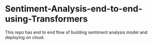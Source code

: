 # Sentiment-Analysis-end-to-end-using-Transformers
This repo has end to end flow of building sentiment analysis model and deploying on cloud.

